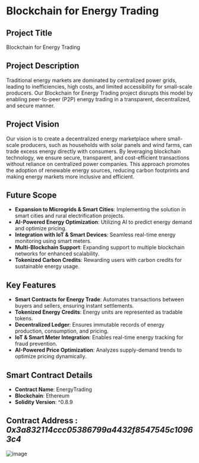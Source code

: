# Blockchain for Energy Trading

## Project Title
Blockchain for Energy Trading

## Project Description
Traditional energy markets are dominated by centralized power grids, leading to inefficiencies, high costs, and limited accessibility for small-scale producers. Our Blockchain for Energy Trading project disrupts this model by enabling peer-to-peer (P2P) energy trading in a transparent, decentralized, and secure manner.





## Project Vision
Our vision is to create a decentralized energy marketplace where small-scale producers, such as households with solar panels and wind farms, can trade excess energy directly with consumers. By leveraging blockchain technology, we ensure secure, transparent, and cost-efficient transactions without reliance on centralized power companies. This approach promotes the adoption of renewable energy sources, reducing carbon footprints and making energy markets more inclusive and efficient.

## Future Scope
- **Expansion to Microgrids & Smart Cities**: Implementing the solution in smart cities and rural electrification projects.
- **AI-Powered Energy Optimization**: Utilizing AI to predict energy demand and optimize pricing.
- **Integration with IoT & Smart Devices**: Seamless real-time energy monitoring using smart meters.
- **Multi-Blockchain Support**: Expanding support to multiple blockchain networks for enhanced scalability.
- **Tokenized Carbon Credits**: Rewarding users with carbon credits for sustainable energy usage.

## Key Features
- **Smart Contracts for Energy Trade**: Automates transactions between buyers and sellers, ensuring instant settlements.
- **Tokenized Energy Credits**: Energy units are represented as tradable tokens.
- **Decentralized Ledger**: Ensures immutable records of energy production, consumption, and pricing.
- **IoT & Smart Meter Integration**: Enables real-time energy tracking for fraud prevention.
- **AI-Powered Price Optimization**: Analyzes supply-demand trends to optimize pricing dynamically.

## Smart Contract Details
- **Contract Name**: EnergyTrading
- **Blockchain**: Ethereum
- **Solidity Version**: ^0.8.9
## Contract Address : _0x3a832114ccc05386799a4432f8547545c10963c4_

![image](https://github.com/user-attachments/assets/8299c924-cb6e-4625-b388-ba47d75adeb6)

